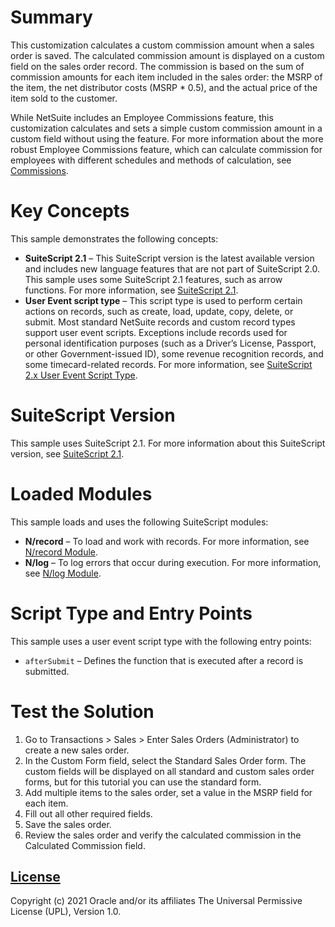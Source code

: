 # Summary
This customization calculates a custom commission amount when a sales order is saved. The calculated commission amount is displayed on a custom field on the sales order record. The commission is based on the sum of commission amounts for each item included in the sales order: the MSRP of the item, the net distributor costs (MSRP * 0.5), and the actual price of the item sold to the customer.

While NetSuite includes an Employee Commissions feature, this customization calculates and sets a simple custom commission amount in a custom field without using the feature. For more information about the more robust Employee Commissions feature, which can calculate commission for employees with different schedules and methods of calculation, see [Commissions](https://system.netsuite.com/app/help/helpcenter.nl?fid=chapter_N1122333.html).

# Key Concepts
This sample demonstrates the following concepts:

* **SuiteScript 2.1** – This SuiteScript version is the latest available version and includes new language features that are not part of SuiteScript 2.0. This sample uses some SuiteScript 2.1 features, such as arrow functions. For more information, see [SuiteScript 2.1](https://system.netsuite.com/app/help/helpcenter.nl?fid=chapter_156042690639.html).
* **User Event script type** – This script type is used to perform certain actions on records, such as create, load, update, copy, delete, or submit. Most standard NetSuite records and custom record types support user event scripts. Exceptions include records used for personal identification purposes (such as a Driver’s License, Passport, or other Government-issued ID), some revenue recognition records, and some timecard-related records. For more information, see [SuiteScript 2.x User Event Script Type](https://system.netsuite.com/app/help/helpcenter.nl?fid=section_4387799721.html).

# SuiteScript Version
This sample uses SuiteScript 2.1. For more information about this SuiteScript version, see [SuiteScript 2.1](https://system.netsuite.com/app/help/helpcenter.nl?fid=chapter_156042690639.html).

# Loaded Modules
This sample loads and uses the following SuiteScript modules:

* **N/record** – To load and work with records. For more information, see [N/record Module](https://system.netsuite.com/app/help/helpcenter.nl?fid=section_4267255811.html).
* **N/log** – To log errors that occur during execution. For more information, see [N/log Module](https://system.netsuite.com/app/help/helpcenter.nl?fid=section_4574548135.html).

# Script Type and Entry Points
This sample uses a user event script type with the following entry points:

* `afterSubmit` – Defines the function that is executed after a record is submitted. 

# Test the Solution
1. Go to Transactions > Sales > Enter Sales Orders (Administrator) to create a new sales order.
2. In the Custom Form field, select the Standard Sales Order form. The custom fields will be displayed on all standard and custom sales order forms, but for this tutorial you can use the standard form.
3. Add multiple items to the sales order, set a value in the MSRP field for each item.
4. Fill out all other required fields.
5. Save the sales order.
6. Review the sales order and verify the calculated commission in the Calculated Commission field.

## [License](./LICENSE.txt)
Copyright (c) 2021 Oracle and/or its affiliates The Universal Permissive License (UPL), Version 1.0.
